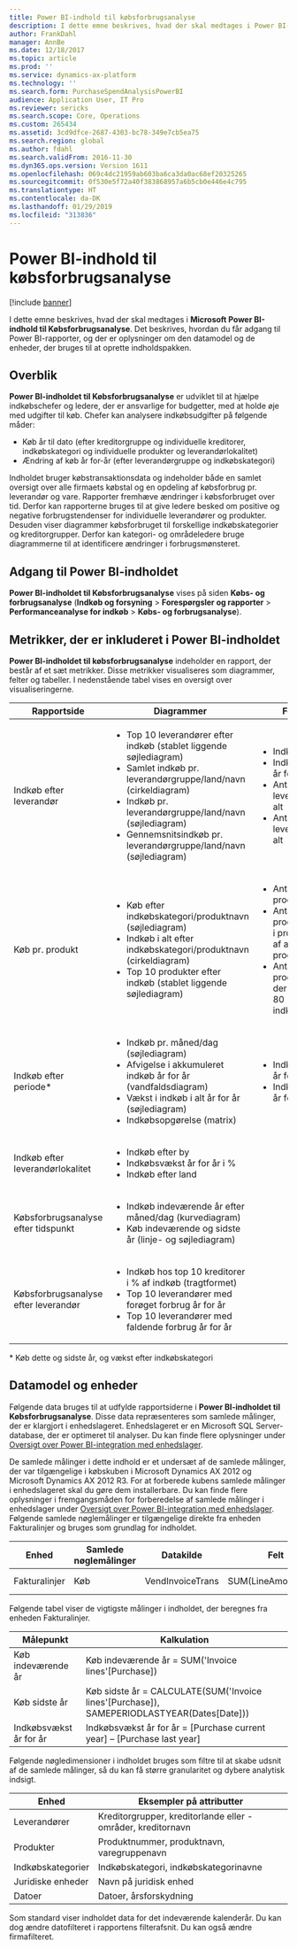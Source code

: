 ```yaml
---
title: Power BI-indhold til købsforbrugsanalyse
description: I dette emne beskrives, hvad der skal medtages i Power BI-indhold til Købsforbrugsanalyse. Det beskrives, hvordan du får adgang til rapporter, der er inkluderet i indholdet, og indeholder oplysninger om den datamodel og de enheder, der bliver brugt til at oprette indholdet.
author: FrankDahl
manager: AnnBe
ms.date: 12/18/2017
ms.topic: article
ms.prod: ''
ms.service: dynamics-ax-platform
ms.technology: ''
ms.search.form: PurchaseSpendAnalysisPowerBI
audience: Application User, IT Pro
ms.reviewer: sericks
ms.search.scope: Core, Operations
ms.custom: 265434
ms.assetid: 3cd9dfce-2687-4303-bc78-349e7cb5ea75
ms.search.region: global
ms.author: fdahl
ms.search.validFrom: 2016-11-30
ms.dyn365.ops.version: Version 1611
ms.openlocfilehash: 069c4dc21959ab603ba6ca3da0ac68ef20325265
ms.sourcegitcommit: 0f530e5f72a40f383868957a6b5cb0e446e4c795
ms.translationtype: HT
ms.contentlocale: da-DK
ms.lasthandoff: 01/29/2019
ms.locfileid: "313836"
---
```

# <a name="purchase-spend-analysis-power-bi-content"></a>Power BI-indhold til købsforbrugsanalyse

[!include [banner](../includes/banner.md)]

I dette emne beskrives, hvad der skal medtages i **Microsoft Power BI-indhold til Købsforbrugsanalyse**. Det beskrives, hvordan du får adgang til Power BI-rapporter, og der er oplysninger om den datamodel og de enheder, der bruges til at oprette indholdspakken.

## <a name="overview"></a>Overblik

**Power BI-indholdet til Købsforbrugsanalyse** er udviklet til at hjælpe indkøbschefer og ledere, der er ansvarlige for budgetter, med at holde øje med udgifter til køb. Chefer kan analysere indkøbsudgifter på følgende måder:

- Køb år til dato (efter kreditorgruppe og individuelle kreditorer, indkøbskategori og individuelle produkter og leverandørlokalitet)
- Ændring af køb år for-år (efter leverandørgruppe og indkøbskategori)

Indholdet bruger købstransaktionsdata og indeholder både en samlet oversigt over alle firmaets købstal og en opdeling af købsforbrug pr. leverandør og vare. Rapporter fremhæve ændringer i købsforbruget over tid. Derfor kan rapporterne bruges til at give ledere besked om positive og negative forbrugstendenser for individuelle leverandører og produkter. Desuden viser diagrammer købsforbruget til forskellige indkøbskategorier og kreditorgrupper. Derfor kan kategori- og områdeledere bruge diagrammerne til at identificere ændringer i forbrugsmønsteret.

## <a name="accessing-the-power-bi-content"></a>Adgang til Power BI-indholdet
**Power BI-indholdet til Købsforbrugsanalyse** vises på siden **Købs- og forbrugsanalyse** (**Indkøb og forsyning** \> **Forespørgsler og rapporter** \> **Performanceanalyse for indkøb** \> **Købs- og forbrugsanalyse**).

## <a name="metrics-that-are-included-in-the-power-bi-content"></a>Metrikker, der er inkluderet i Power BI-indholdet
**Power BI-indholdet til købsforbrugsanalyse** indeholder en rapport, der består af et sæt metrikker. Disse metrikker visualiseres som diagrammer, felter og tabeller. I nedenstående tabel vises en oversigt over visualiseringerne.

<table>
<thead>
<tr>
<th>Rapportside</th>
<th>Diagrammer</th>
<th>Felter</th>
</tr>
</thead>
<tbody>
<tr>
<td>Indkøb efter leverandør</td>
<td><ul>
<li>Top 10 leverandører efter indkøb (stablet liggende søjlediagram)</li>
<li>Samlet indkøb pr. leverandørgruppe/land/navn (cirkeldiagram)</li>
<li>Indkøb pr. leverandørgruppe/land/navn (søjlediagram)</li>
<li>Gennemsnitsindkøb pr. leverandørgruppe/land/navn (søjlediagram)</li>
</ul></td>
<td><ul>
<li>Indkøb i alt</li>
<li>Indkøbsvækst år for år</li>
<li>Antal leverandører i alt</li>
<li>Antal aktive leverandører i alt</li>
</ul></td>
</tr>
<tr>
<td>Køb pr. produkt</td>
<td><ul>
<li>Køb efter indkøbskategori/produktnavn (søjlediagram)</li>
<li>Indkøb i alt efter indkøbskategori/produktnavn (cirkeldiagram)</li>
<li>Top 10 produkter efter indkøb (stablet liggende søjlediagram)</li>
</ul></td>
<td><ul>
<li>Antal produkter i alt</li>
<li>Antal aktive produkter i alt i procentdel af antal produkter i alt</li>
<li>Antal produkter, der udgør for 80 % af indkøbet</li>
</ul></td>
</tr>
<tr>
<td>Indkøb efter periode*</td>
<td><ul>
<li>Indkøb pr. måned/dag (søjlediagram)</li>
<li>Afvigelse i akkumuleret indkøb år for år (vandfaldsdiagram)</li>
<li>Vækst i indkøb i alt år for år (søjlediagram)</li>
<li>Indkøbsopgørelse (matrix)</li>
</ul></td>
<td><ul>
<li>Indkøbsvækst år for år</li>
<li>Indkøbsvækst år for år i %</li>
</ul></td>
</tr>
<tr>
<td>Indkøb efter leverandørlokalitet</td>
<td><ul>
<li>Indkøb efter by</li>
<li>Indkøbsvækst år for år i %</li>
<li>Indkøb efter land</li>
</ul></td>
<td></td>
</tr>
<tr>
<td>Købsforbrugsanalyse efter tidspunkt</td>
<td><ul>
<li>Indkøb indeværende år efter måned/dag (kurvediagram)</li>
<li>Køb indeværende og sidste år (linje- og søjlediagram)</li>
</ul></td>
<td></td>
</tr>
<tr>
<td>Købsforbrugsanalyse efter leverandør</td>
<td><ul>
<li>Indkøb hos top 10 kreditorer i % af indkøb (tragtformet)</li>
<li>Top 10 leverandører med forøget forbrug år for år</li>
<li>Top 10 leverandører med faldende forbrug år for år</li>
</ul></td>
<td></td>
</tr>
</tbody>
</table>

\* Køb dette og sidste år, og vækst efter indkøbskategori

## <a name="data-model-and-entities"></a>Datamodel og enheder
Følgende data bruges til at udfylde rapportsiderne i **Power BI-indholdet til Købsforbrugsanalyse**. Disse data repræsenteres som samlede målinger, der er klargjort i enhedslageret. Enhedslageret er en Microsoft SQL Server-database, der er optimeret til analyser. Du kan finde flere oplysninger under [Oversigt over Power BI-integration med enhedslager](power-bi-integration-entity-store.md).

De samlede målinger i dette indhold er et undersæt af de samlede målinger, der var tilgængelige i købskuben i Microsoft Dynamics AX 2012 og Microsoft Dynamics AX 2012 R3. For at forberede kubens samlede målinger i enhedslageret skal du gøre dem installerbare. Du kan finde flere oplysninger i fremgangsmåden for forberedelse af samlede målinger i enhedslager under [Oversigt over Power BI-integration med enhedslager](power-bi-integration-entity-store.md). Følgende samlede nøglemålinger er tilgængelige direkte fra enheden Fakturalinjer og bruges som grundlag for indholdet.

| Enhed        | Samlede nøglemålinger | Datakilde                                 | Felt              | Betegnelse                            |
|---------------|----------------------------|---------------------------------------------|--------------------|----------------------------------------|
| Fakturalinjer | Køb                   | VendInvoiceTrans                            | SUM(LineAmountMST) | Beløbet i regnskabsvalutaen. |

Følgende tabel viser de vigtigste målinger i indholdet, der beregnes fra enheden Fakturalinjer.

| Målepunkt               | Kalkulation                                                                                         |
|-----------------------|-----------------------------------------------------------------------------------------------------|
| Køb indeværende år | Køb indeværende år = SUM('Invoice lines'\[Purchase\])                                            |
| Køb sidste år    | Køb sidste år = CALCULATE(SUM('Invoice lines'\[Purchase\]), SAMEPERIODLASTYEAR(Dates\[Date\])) |
| Indkøbsvækst år for år   | Indkøbsvækst år for år = \[Purchase current year\] – \[Purchase last year\]                            |

Følgende nøgledimensioner i indholdet bruges som filtre til at skabe udsnit af de samlede målinger, så du kan få større granularitet og dybere analytisk indsigt.

| Enhed                 | Eksempler på attributter                                |
|------------------------|-------------------------------------------------------|
| Leverandører                | Kreditorgrupper, kreditorlande eller -områder, kreditornavn |
| Produkter               | Produktnummer, produktnavn, varegruppenavn        |
| Indkøbskategorier | Indkøbskategori, indkøbskategorinavne      |
| Juridiske enheder         | Navn på juridisk enhed                                     |
| Datoer                  | Datoer, årsforskydning                                    |

Som standard viser indholdet data for det indeværende kalenderår. Du kan dog ændre datofilteret i rapportens filterafsnit. Du kan også ændre firmafilteret.
